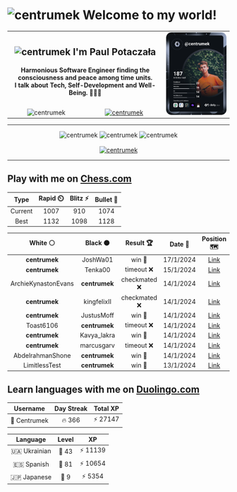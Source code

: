<h1>
  <img
    src="https://emojis.slackmojis.com/emojis/images/1531849430/4246/blob-sunglasses.gif"
    width="30"
    alt="centrumek"
  />
  Welcome to my world!
</h1>

<table>
  <tbody>
    <tr>
      <td align="center" width="70%" colspan="2">
        <h2>
          <img
            src="https://raw.githubusercontent.com/MartinHeinz/MartinHeinz/master/wave.gif"
            width="30px"
            alt="centrumek"
          />
          I'm Paul Potaczała
        </h2>
        <h4>
          Harmonious Software Engineer finding the consciousness and peace among time units.
          <br/>
          I talk about Tech, Self-Development and Well-Being. 🌿🧘🚀
        </h4>
      </td>
      <td width="30%" rowspan="2">
        <a href="https://app.daily.dev/centrumek">
          <img
            src="./devcard.svg"
            alt="centrumek"
          />
        </a>
      </td>
    </tr>
    <tr align="center">
      <td>
        <img
          src="https://komarev.com/ghpvc/?username=centrumek&label=visitors&color=0e75b6&style=flat"
          alt="centrumek"
        >
      </td>
      <td>
        <a href="https://stackoverflow.com/users/14496012/centrumek">
          <img
            src="https://stackoverflow.com/users/flair/14496012.png?theme=dark"
            alt="centrumek"
          >
        </a>
      </td>
    </tr>
  </tbody>
</table>

---
<div align="center">
  <img 
    src="https://github-readme-stats.vercel.app/api?username=centrumek&show_icons=true&count_private=true&theme=dark&hide_border=true&hide=issues,contribs&bg_color=00000000"
    alt="centrumek"
  />
  <img
    src="https://github-readme-stats.vercel.app/api/top-langs/?username=centrumek&layout=compact&hide_border=true&theme=dark&bg_color=00000000&langs_count=6&exclude_repo=air-statistic-app"
    alt="centrumek"
  />
  <img 
    src="https://github-readme-streak-stats.herokuapp.com?user=centrumek&theme=dark&hide_border=true&background=FFFFFF00"
    alt="centrumek"
  />
  <br/>
  <br/>
  <a href="https://www.buymeacoffee.com/centrumek">
    <img
      src="https://cdn.buymeacoffee.com/buttons/v2/default-orange.png"
      height="50"
      width="210"
      alt="centrumek"
    />
  </a>
</div>

---

## Play with me on [Chess.com](https://www.chess.com/member/centrumek)

<div align="center">
<!--START_SECTION:chessStats-->
<!-- Automatically generated with https://github.com/Balastrong/chess-stats-action -->

| Type | Rapid ⏲️ | Blitz ⚡ | Bullet 🔫 |
|:---:|:---:|:---:|:---:|
| Current | 1007 | 910 | 1074 |
| Best | 1132 | 1098 | 1128 |

| White ⚪ | Black ⚫ | Result 🏆 | Date 📅 | Position 🗺️ | Type 🕕 |
|:---:|:---:|:---:|:---:|:---:|:---:|
| **centrumek** | JoshWa01 | win 🥇 | 17/1/2024 | <a href="http://www.ee.unb.ca/cgi-bin/tervo/fen.pl?select=8/R7/6p1/4Bp2/2Q1kP1p/5r2/3K4/8 b - -">Link</a> | Blitz |
| **centrumek** | Tenka00 | timeout ❌ | 15/1/2024 | <a href="http://www.ee.unb.ca/cgi-bin/tervo/fen.pl?select=8/6pk/7p/8/8/8/8/1K1q2B1 w - -">Link</a> | Blitz |
| ArchieKynastonEvans | **centrumek** | checkmated ❌ | 14/1/2024 | <a href="http://www.ee.unb.ca/cgi-bin/tervo/fen.pl?select=2b2bnr/r1p3pp/p1N5/k1pN4/1pP5/1P6/P4PPP/R1BR2K1 b - -">Link</a> | Blitz |
| **centrumek** | kingfelixII | checkmated ❌ | 14/1/2024 | <a href="http://www.ee.unb.ca/cgi-bin/tervo/fen.pl?select=8/7p/6b1/6P1/5P2/1k6/1pp5/K7 w - -">Link</a> | Blitz |
| **centrumek** | JustusMoff | win 🥇 | 14/1/2024 | <a href="http://www.ee.unb.ca/cgi-bin/tervo/fen.pl?select=r1b2rk1/pp3ppQ/2p1p3/8/P7/2qB4/2P1KPPP/R6R b - -">Link</a> | Blitz |
| Toast6106 | **centrumek** | timeout ❌ | 14/1/2024 | <a href="http://www.ee.unb.ca/cgi-bin/tervo/fen.pl?select=8/8/8/1PK3kp/3p4/3Pb3/2P5/8 b - -">Link</a> | Blitz |
| **centrumek** | Kavya_lakra | win 🥇 | 14/1/2024 | <a href="http://www.ee.unb.ca/cgi-bin/tervo/fen.pl?select=8/ppp2p1p/2p1b1p1/6k1/P7/K3B3/1P4q1/8 b - -">Link</a> | Blitz |
| **centrumek** | marcusgarv | timeout ❌ | 14/1/2024 | <a href="http://www.ee.unb.ca/cgi-bin/tervo/fen.pl?select=2k5/pp4p1/3r3p/2p5/q1K2B2/5p2/1R3P2/8 w - -">Link</a> | Blitz |
| AbdelrahmanShone | **centrumek** | win 🥇 | 14/1/2024 | <a href="http://www.ee.unb.ca/cgi-bin/tervo/fen.pl?select=8/6k1/6P1/7P/7b/8/5q2/3r3K w - -">Link</a> | Blitz |
| LimitlessTest | **centrumek** | win 🥇 | 13/1/2024 | <a href="http://www.ee.unb.ca/cgi-bin/tervo/fen.pl?select=8/3k4/3p4/1r5p/r7/3KP3/8/8 w - -">Link</a> | Blitz |

<!--END_SECTION:chessStats-->
</div>

## Learn languages with me on [Duolingo.com](https://www.duolingo.com/profile/Centrumek)

<div align="center">
<!--START_SECTION:duolingoStats-->
<!-- Automatically generated with https://github.com/centrumek/duolingo-readme-stats-->

| Username | Day Streak | Total XP |
|:---:|:---:|:---:|
| 👤 Centrumek | 🔥 366 | ⚡ 27147 |

| Language | Level | XP |
|:---:|:---:|:---:|
| 🇺🇦 Ukrainian | 👑 43 | ⚡ 11139 |
| 🇪🇸 Spanish | 👑 81 | ⚡ 10654 |
| 🇯🇵 Japanese | 👑 9 | ⚡ 5354 |

<!--END_SECTION:duolingoStats-->
</div>
<!--
**centrumek/centrumek** is a ✨ _special_ ✨ repository because its `README.md` (this file) appears on your GitHub profile.

Here are some ideas to get you started:

- 🔭 I’m currently working on ...
- 🌱 I’m currently learning ...
- 👯 I’m looking to collaborate on ...
- 🤔 I’m looking for help with ...
- 💬 Ask me about ...
- 📫 How to reach me: ...
- 😄 Pronouns: ...
- ⚡ Fun fact: ...
-->
